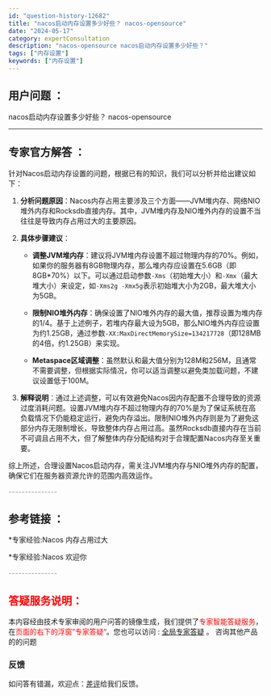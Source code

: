 ```yaml
---
id: "question-history-12682"
title: "nacos启动内存设置多少好些？ nacos-opensource"
date: "2024-05-17"
category: expertConsultation
description: "nacos-opensource nacos启动内存设置多少好些？"
tags: ["内存设置"]
keywords: ["内存设置"]
---
```


## 用户问题 ： 
 nacos启动内存设置多少好些？ nacos-opensource 

---------------
## 专家官方解答 ：

针对Nacos启动内存设置的问题，根据已有的知识，我们可以分析并给出建议如下：

1. **分析问题原因**：Nacos内存占用主要涉及三个方面——JVM堆内存、网络NIO堆外内存和Rocksdb直接内存。其中，JVM堆内存及NIO堆外内存的设置不当往往是导致内存占用过大的主要原因。

2. **具体步骤建议**：
   - **调整JVM堆内存**：建议将JVM堆内存设置不超过物理内存的70%。例如，如果你的服务器有8GB物理内存，那么堆内存应设置在5.6GB（即8GB*70%）以下。可以通过启动参数`-Xms`（初始堆大小）和`-Xmx`（最大堆大小）来设定，如`-Xms2g -Xmx5g`表示初始堆大小为2GB，最大堆大小为5GB。
   
   - **限制NIO堆外内存**：确保设置了NIO堆外内存的最大值，推荐设置为堆内存的1/4。基于上述例子，若堆内存最大设为5GB，那么NIO堆外内存应设置为约1.25GB，通过参数`-XX:MaxDirectMemorySize=134217728`（即128MB的4倍，约1.25GB）来实现。
   
   - **Metaspace区域调整**：虽然默认和最大值分别为128M和256M，且通常不需要调整，但根据实际情况，你可以适当调整以避免类加载问题，不建议设置低于100M。

3. **解释说明**：通过上述调整，可以有效避免Nacos因内存配置不合理导致的资源过度消耗问题。设置JVM堆内存不超过物理内存的70%是为了保证系统在高负载情况下仍能稳定运行，避免内存溢出。限制NIO堆外内存则是为了避免这部分内存无限制增长，导致整体内存占用过高。虽然Rocksdb直接内存在当前不可调且占用不大，但了解整体内存分配结构对于合理配置Nacos内存至关重要。

综上所述，合理设置Nacos启动内存，需关注JVM堆内存与NIO堆外内存的配置，确保它们在服务器资源允许的范围内高效运作。


<font color="#949494">---------------</font> 


## 参考链接 ：

*专家经验:Nacos 内存占用过大 
 
 *专家经验:Nacos 欢迎你 


 <font color="#949494">---------------</font> 
 


## <font color="#FF0000">答疑服务说明：</font> 

本内容经由技术专家审阅的用户问答的镜像生成，我们提供了<font color="#FF0000">专家智能答疑服务</font>，在<font color="#FF0000">页面的右下的浮窗”专家答疑“</font>。您也可以访问 : [全局专家答疑](https://opensource.alibaba.com/chatBot) 。 咨询其他产品的的问题

### 反馈
如问答有错漏，欢迎点：[差评](https://ai.nacos.io/user/feedbackByEnhancerGradePOJOID?enhancerGradePOJOId=13850)给我们反馈。

